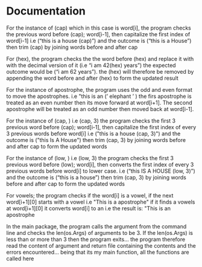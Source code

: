 # Documentation

For the instance of (cap) which in this case is word[i], the program checks the previous word before (cap); word[i-1], then capitalize the first index of word[i-1] i.e (“this is a house (cap)”) and the outcome is (“this is a House”) then trim (cap) by joining words before and after cap

For (hex), the program checks the the word before (hex) and replace it with with the decimal version of it (i.e “i am 42(hex) years”) the expected outcome would be (“i am 62 years”). the (hex) will therefore be removed by appending the word before and after (hex) to form the updated result

For the instance of apostrophe, the program uses the odd and even format to move the apostrophes. i.e "this is an (’ elephant ’ ) the firs apostrophe is treated as an even number then its move forward at word[i+1]. The second apostrophe will be treated as an odd number then moved back at word[i-1].

For the instance of (cap, ) i.e (cap, 3)  the program checks the first 3 previous word before (cap); word[i-1], then capitalize the first index of every 3 previous words before word[i] i.e ("this is a house (cap, 3)") and the outcome is ("this Is A House") then trim (cap, 3) by joining words before and after cap to form the updated words

For the instance of (low, ) i.e (low, 3) the program checks the first 3 previous word before (low); word[i], then converts the first index of every 3 previous words before word[i] to lower case. i.e (“this IS A HOUSE (low, 3)”) and the outcome is (“this is a house”) then trim (cap, 3) by joining words before and after cap to form the updated words

For vowels; the program checks if the word[i] is a vowel, if the next word[i+1][0] starts with a vowel i.e "This is a apostrophe" if it finds a vowels at word[i+1][0] it converts word[i] to an i.e the result is: "This is an apostrophe

In the main package, the program calls the argument from the command line and checks the len(os.Args) of arguments to be 3. If the len(os.Args) is less than or more than 3 then the program exits… the program therefore read the content of argument and return file containing the contents and the errors encountered… being that its my main function, all the functions are called here